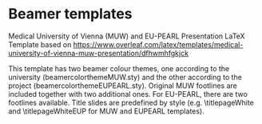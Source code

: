# Beamer templates 

Medical University of Vienna (MUW) and EU-PEARL Presentation LaTeX Template based on 
https://www.overleaf.com/latex/templates/medical-university-of-vienna-muw-presentation/dfhwmhfgkjck


This template has two beamer colour themes, one according to the university (beamercolorthemeMUW.sty) and the other according to the project (beamercolorthemeEUPEARL.sty). 
Original MUW footlines are included together with two additional ones. For EU-PEARL, there are two footlines available. Title slides are predefined by style (e.g. \titlepageWhite and \titlepageWhiteEUP for MUW and EUPEARL templates).